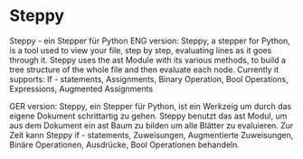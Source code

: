 # Steppy
Steppy - ein Stepper für Python
ENG version:
Steppy, a stepper for Python, is a tool used to view your file, step by step, evaluating lines as it goes through it.
Steppy uses the ast Module with its various methods, to build a tree structure of the whole file and then evaluate each node.
Currently it supports: If - statements, Assignments, Binary Operation, Bool Operations, Expressions, Augmented Assignments

GER version:
Steppy, ein Stepper für Python, ist ein Werkzeig um durch das eigene Dokument schrittartig zu gehen.
Steppy benutzt das ast Modul, um aus dem Dokument ein ast Baum zu bilden um alle Blätter zu evaluieren.
Zur Zeit kann Steppy if - statements, Zuweisungen, Augmentierte Zuweisungen, Binäre Operationen, Ausdrücke, Bool Operationen behandeln.
